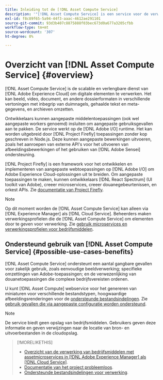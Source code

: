 ```yaml
---
title: Inleiding tot de [!DNL Asset Compute Service]
description: '"[!DNL Asset Compute Service] is een service voor de verwerking van eigen middelen in de cloud die de complexiteit vermindert en de schaalbaarheid verbetert."'
exl-id: f8c89f65-5a94-44f3-aaac-4612ae291101
source-git-commit: 93d3b407c8875888f03bec673d0a677a3205cfbb
workflow-type: tm+mt
source-wordcount: '307'
ht-degree: 0%

---
```


# Overzicht van [!DNL Asset Compute Service] {#overview}

[!DNL Asset Compute Service] is de scalable en verlengbare dienst van [!DNL Adobe Experience Cloud] om digitale elementen te verwerken. Het kan beeld, video, document, en andere dossierformaten in verschillende vertoningen met inbegrip van duimnagels, gehaalde tekst en meta-gegevens, en archieven omzetten.

Ontwikkelaars kunnen aangepaste middelentoepassingen (ook wel aangepaste workers genoemd) insluiten om aangepaste gebruiksgevallen aan te pakken. De service werkt op de [!DNL Adobe I/O] runtime. Het kan worden uitgebreid door [!DNL Project Firefly] toepassingen zonder kop geschreven in Node.js. Deze kunnen aangepaste bewerkingen uitvoeren, zoals het aanroepen van externe API&#39;s voor het uitvoeren van afbeeldingsbewerkingen of het gebruiken van [!DNL Adobe Sensei] ondersteuning.

[!DNL Project Firefly] is een framework voor het ontwikkelen en implementeren van aangepaste webtoepassingen op [!DNL Adobe I/O] om Adobe Experience Cloud-oplossingen uit te breiden. Om aangepaste toepassingen te maken, kunnen ontwikkelaars [!DNL React Spectrum] (UI toolkit van Adobe), creeer microservices, creeer douanegebeurtenissen, en orkest APIs. Zie [documentatie van Project Firefly](https://www.adobe.io/apis/experienceplatform/project-firefly/docs.html).

>[!NOTE]
>
>Op dit moment worden de [!DNL Asset Compute Service] kan alleen via [!DNL Experience Manager] als [!DNL Cloud Service]. Beheerders maken verwerkingsprofielen die de [!DNL Asset Compute Service] om elementen door te geven voor verwerking. Zie [gebruik microservices en verwerkingsprofielen voor bedrijfsmiddelen](https://experienceleague.adobe.com/docs/experience-manager-cloud-service/assets/manage/asset-microservices-configure-and-use.html).

## Ondersteund gebruik van [!DNL Asset Compute Service] {#possible-use-cases-benefits}

[!DNL Asset Compute Service] ondersteunt een aantal gangbare gevallen voor zakelijk gebruik, zoals eenvoudige beeldverwerking; specifieke omzettingen van Adobe-toepassingen; en de verwezenlijking van douanetoepassingen die complexe bedrijfsvereisten ordenen.

U kunt [!DNL Asset Compute] webservice voor het genereren van miniaturen voor verschillende bestandstypen, hoogwaardige afbeeldingsrenderingen voor de [ondersteunde bestandsindelingen](https://experienceleague.adobe.com/docs/experience-manager-cloud-service/assets/file-format-support.html). Zie [gebruik gevallen die via aangepaste configuratie worden ondersteund](https://experienceleague.adobe.com/docs/experience-manager-cloud-service/assets/manage/asset-microservices-configure-and-use.html).

>[!NOTE]
>
>De service biedt geen opslag van bedrijfsmiddelen. Gebruikers geven deze informatie en geven verwijzingen naar de locatie van bron- en uitvoerbestanden in de cloudopslag.

<!-- TBD: Should this be mentioned in the docs?

|Asset Compute Service does not do this|Expectations from implementing client|
|---|---|
| Binary uploads or API-based asset ingestion. | Use other methods to ingest assets. |
| Store binaries or any persisted data across processing requests.| Each request is independent so treat it as a standalone request by sharing binary and processing instructions. |
| Store any configurations such as processing rules or settings for a user or an organization's account. | Add processing request to each request/instruction. |
| Direct event handling of asset creation events from storage systems and processing completed notifications, and errors. | Use [!DNL Adobe I/O] Events and other methods. |

-->

>[!MORELIKETHIS]
>
>* [Overzicht van de verwerking van bedrijfsmiddelen met assetmicroservices in [!DNL Adobe Experience Manager] als [!DNL Cloud Service]](https://experienceleague.adobe.com/docs/experience-manager-cloud-service/assets/asset-microservices-overview.html).
>* [Documentatie van het project probleemloos](https://www.adobe.io/apis/experienceplatform/project-firefly/docs.html).
>* [Ondersteunde bestandsindelingen voor verwerking](https://experienceleague.adobe.com/docs/experience-manager-cloud-service/assets/file-format-support.html).


<!-- **TBD:**
* Clarify the service can only be used within AEM as Cloud Service. The docs provided as context for custom application developers. Not to be used as a standalone service.
  ** and API as that plays a role in custom applications (accepting standard params, invoking Nui itself in the future, etc. (this is an outlook))

* link to aem as cloud service docs on asset ingestion and customization with processing profiles.
-->
